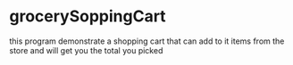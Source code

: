 # grocerySoppingCart
this program demonstrate a shopping cart that can add to it items from the store and will get you the total you picked 
